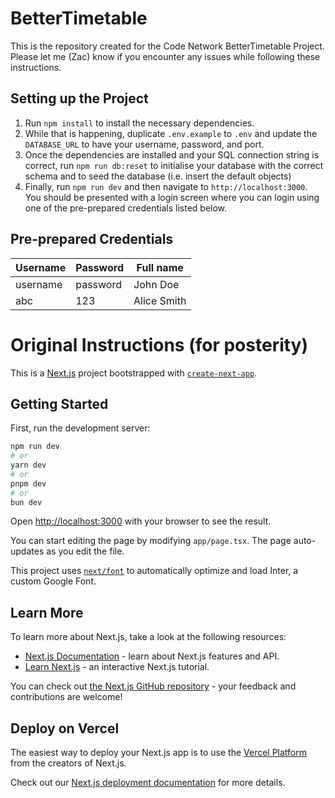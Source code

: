 
# BetterTimetable

This is the repository created for the Code Network BetterTimetable Project. Please let me (Zac) know if you encounter any issues while following these instructions.

## Setting up the Project

1. Run `npm install` to install the necessary dependencies.
2. While that is happening, duplicate `.env.example` to `.env` and update the `DATABASE_URL` to have your username, password, and port.
3. Once the dependencies are installed and your SQL connection string is correct, run `npm run db:reset` to initialise your database with the correct schema and to seed the database (i.e. insert the default objects)
4. Finally, run `npm run dev` and then navigate to `http://localhost:3000`. You should be presented with a login screen where you can login using one of the pre-prepared credentials listed below.

## Pre-prepared Credentials

| Username | Password | Full name   |
| -------- | -------- | ----------- |
| username | password | John Doe    |
| abc      | 123      | Alice Smith |

# Original Instructions (for posterity)

This is a [Next.js](https://nextjs.org/) project bootstrapped with [`create-next-app`](https://github.com/vercel/next.js/tree/canary/packages/create-next-app).

## Getting Started

First, run the development server:

```bash
npm run dev
# or
yarn dev
# or
pnpm dev
# or
bun dev
```

Open [http://localhost:3000](http://localhost:3000) with your browser to see the result.

You can start editing the page by modifying `app/page.tsx`. The page auto-updates as you edit the file.

This project uses [`next/font`](https://nextjs.org/docs/basic-features/font-optimization) to automatically optimize and load Inter, a custom Google Font.

## Learn More

To learn more about Next.js, take a look at the following resources:

- [Next.js Documentation](https://nextjs.org/docs) - learn about Next.js features and API.
- [Learn Next.js](https://nextjs.org/learn) - an interactive Next.js tutorial.

You can check out [the Next.js GitHub repository](https://github.com/vercel/next.js/) - your feedback and contributions are welcome!

## Deploy on Vercel

The easiest way to deploy your Next.js app is to use the [Vercel Platform](https://vercel.com/new?utm_medium=default-template&filter=next.js&utm_source=create-next-app&utm_campaign=create-next-app-readme) from the creators of Next.js.

Check out our [Next.js deployment documentation](https://nextjs.org/docs/deployment) for more details.
